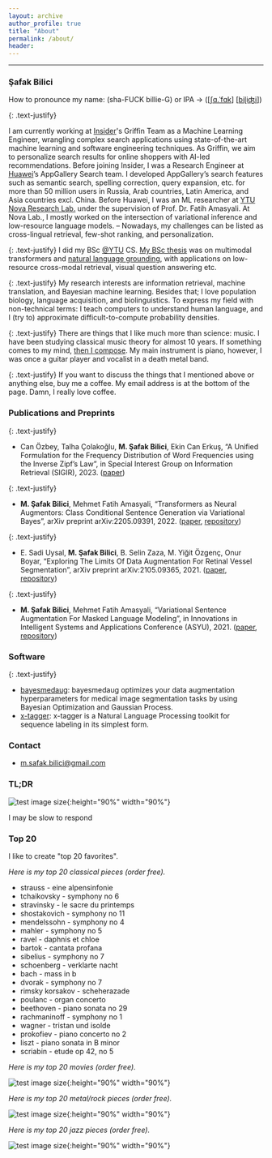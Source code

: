 ```yaml
---
layout: archive
author_profile: true
title: "About"
permalink: /about/
header:
---
```


------------------------

### Şafak Bilici

How to pronounce my name: (sha-FUCK billie-G) or IPA -> (\[[ʃɑ.ˈfɑk](http://ipa-reader.xyz/?text=%CA%83%C9%91.%CB%88f%C9%91k&voice=Filiz)\] [[biɭiʤi](http://ipa-reader.xyz/?text=bi%C9%ADi%CA%A4i&voice=Filiz)\])

{: .text-justify}

I am currently working at [Insider](https://useinsider.com/)'s Griffin Team as a Machine Learning Engineer, wrangling complex search applications using state-of-the-art machine learning and software engineering techniques. As Griffin, we aim to personalize search results for online shoppers with AI-led recommendations. Before joining Insider, I was a Research Engineer at [Huawei](https://www.huawei.com/en/)’s AppGallery Search team. I developed AppGallery’s search features such as semantic search, spelling correction, query expansion, etc. for more than 50 million users in Russia, Arab countries, Latin America, and Asia countries excl. China. Before Huawei, I was an ML researcher at [YTU Nova Research Lab.](https://www.linkedin.com/company/novaresearchlab/mycompany/) under the supervision of Prof. Dr. Fatih Amasyali. At Nova Lab., I mostly worked on the intersection of variational inference and low-resource language models. – Nowadays, my challenges can be listed as cross-lingual retrieval, few-shot ranking, and personalization.

{: .text-justify}
I did my BSc [@YTU](https://www.yildiz.edu.tr/en/) CS. [My BSc thesis](/assets/data/SafakBiliciBScThesis.pdf) was on multimodal transformers and [natural language grounding](https://katefvision.github.io/LanguageGrounding/), with applications on low-resource cross-modal retrieval, visual question answering etc.

{: .text-justify}
My research interests are information retrieval, machine translation, and Bayesian machine learning. Besides that; I love population biology, language acquisition, and biolinguistics. To express my field with non-technical terms: I teach computers to understand human language, and I (try to) approximate difficult-to-compute probability densities.

{: .text-justify}
There are things that I like much more than science: music. I have been studying classical music theory for almost 10 years. If something comes to my mind, [then I compose](https://www.youtube.com/channel/UCFVua8j3Ssal2hSY4VXLj8g). My main instrument is piano, however, I was once a guitar player and vocalist in a death metal band.

{: .text-justify}
If you want to discuss the things that I mentioned above or anything else, buy me a coffee. My email address is at the bottom of the page. Damn, I really love coffee.

### Publications and Preprints

{: .text-justify}
* Can Özbey, Talha Çolakoğlu, **M. Şafak Bilici**, Ekin Can Erkuş, “A Unified Formulation for the Frequency Distribution of Word Frequencies using the Inverse Zipf’s Law”, in Special Interest Group on Information Retrieval (SIGIR), 2023. ([paper](https://dl.acm.org/doi/abs/10.1145/3539618.3591942))

{: .text-justify}
* **M. Şafak Bilici**, Mehmet Fatih Amasyali, “Transformers as Neural Augmentors: Class Conditional Sentence Generation via Variational Bayes”, arXiv preprint arXiv:2205.09391, 2022. ([paper](https://arxiv.org/abs/2205.09391), [repository](https://github.com/safakkbilici/Conditional-Variational-Transformer))

{: .text-justify}
* E. Sadi Uysal, **M. Şafak Bilici**, B. Selin Zaza, M. Yiğit Özgenç, Onur Boyar, “Exploring The Limits Of Data Augmentation For Retinal Vessel Segmentation”, arXiv preprint arXiv:2105.09365, 2021. ([paper](https://arxiv.org/abs/2105.09365), [repository](https://github.com/safakkbilici/Exploring-The-Limits-Of-Data-Augmentation-For-Retinal-Vessel-Segmentation))

{: .text-justify}
* **M. Şafak Bilici**, Mehmet Fatih Amasyali, “Variational Sentence Augmentation For Masked Language Modeling”, in Innovations in Intelligent Systems and Applications Conference (ASYU), 2021. ([paper](https://ieeexplore.ieee.org/document/9599089), [repository](https://github.com/safakkbilici/Variational-Sentence-Augmentation-For-Masked-Language-Modeling))


### Software

{: .text-justify}
* [bayesmedaug](https://github.com/safakkbilici/bayesmedaug): bayesmedaug optimizes your data augmentation hyperparameters for medical image segmentation tasks by using Bayesian Optimization and Gaussian Process.
* [x-tagger](https://github.com/safakkbilici/x-tagger): x-tagger is a Natural Language Processing toolkit for sequence labeling in its simplest form.


### Contact

- m.safak.bilici@gmail.com

### TL;DR

![test image size](/images/i_could_care_less.png){:height="90%" width="90%"}


I may be slow to respond


### Top 20
I like to create "top 20 favorites".

_Here is my top 20 classical pieces (order free)._

* strauss - eine alpensinfonie
* tchaikovsky - symphony no 6
* stravinsky - le sacre du printemps
* shostakovich - symphony no 11
* mendelssohn - symphony no 4
* mahler - symphony no 5
* ravel - daphnis et chloe
* bartok - cantata profana
* sibelius - symphony no 7
* schoenberg - verklarte nacht
* bach - mass in b
* dvorak - symphony no 7
* rimsky korsakov - scheherazade
* poulanc - organ concerto
* beethoven - piano sonata no 29
* rachmaninoff - symphony no 1
* wagner - tristan und isolde
* prokofiev - piano concerto no 2
* liszt - piano sonata in B minor
* scriabin - etude op 42, no 5

_Here is my top 20 movies (order free)._

![test image size](m.png){:height="90%" width="90%"}


_Here is my top 20 metal/rock pieces (order free)._

![test image size](r.png){:height="90%" width="90%"}


_Here is my top 20 jazz pieces (order free)._

![test image size](j.png){:height="90%" width="90%"}
